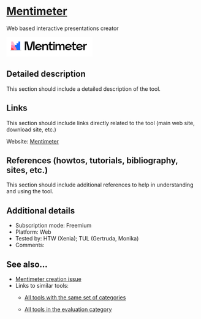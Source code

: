 # [Mentimeter](https://www.mentimeter.com/)

Web based interactive presentations creator

![](images/Mentimeter.png)


## Detailed description

This section should include a detailed description of the tool.


## Links

This section should include links directly related to the tool (main web
site, download site, etc.)

Website: [Mentimeter](https://www.mentimeter.com/)


## References (howtos, tutorials, bibliography, sites, etc.)

This section should include additional references to help in
understanding and using the tool.


## Additional details

- Subscription mode: Freemium
- Platform: Web
- Tested by: HTW (Xenia); TUL (Gertruda, Monika)
- Comments: 


## See also...

- [Mentimeter creation issue](https://github.com/e-CLOSE/Toolbox/issues/24)
- Links to similar tools:
  - [All tools with the same set of categories](https://github.com/e-CLOSE/Toolbox/issues?q=label%3A*TOOL*+label%3Aevaluation)

  - [All tools in the evaluation category](https://github.com/e-CLOSE/Toolbox/issues?q=label%3A*TOOL*+label%3Aevaluation)
